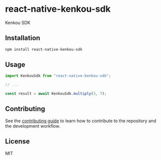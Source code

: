 # react-native-kenkou-sdk

Kenkou SDK

## Installation

```sh
npm install react-native-kenkou-sdk
```

## Usage

```js
import KenkouSdk from "react-native-kenkou-sdk";

// ...

const result = await KenkouSdk.multiply(3, 7);
```

## Contributing

See the [contributing guide](CONTRIBUTING.md) to learn how to contribute to the repository and the development workflow.

## License

MIT
